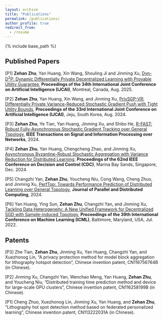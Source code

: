 ```yaml
---
layout: archive
title: "Publications"
permalink: /publications/
author_profile: true
redirect_from:
  - /resume
---
```


{% include base_path %}


## Published Papers
[P1] **Zehan Zhu**, Yan Huang, Xin Wang, Shouling Ji and Jinming Xu, [Dyn-D<sup>2</sup>P: Dynamic Differentially Private Decentralized Learning with Provable Utility Guarantee](), **Proceedings of the 34th International Joint Conference on Artificial Intelligence (IJCAI)**, Montreal, Canada, Aug. 2025.

[P2] **Zehan Zhu**, Yan Huang, Xin Wang, and Jinming Xu, [PrivSGP-VR: Differentially Private Variance-Reduced Stochastic Gradient Push with Tight Utility Bounds](https://www.ijcai.org/proceedings/2024/635), **Proceedings of the 33rd International Joint Conference on Artificial Intelligence (IJCAI)**, Jeju, South Korea, Aug. 2024.

[P3] **Zehan Zhu**, Ye Tian, Yan Huang, Jinming Xu, and Shibo He, [R-FAST: Robust Fully-Asynchronous Stochastic Gradient Tracking over General Topology](https://ieeexplore.ieee.org/abstract/document/10660468), **IEEE Transactions on Signal and Information Processing over Networks**, 2024.

[P4] **Zehan Zhu**, Yan Huang, Chengcheng Zhao, and Jinming Xu, [Asynchronous Byzantine-Robust Stochastic Aggregation with Variance Reduction for Distributed Learning](https://ieeexplore.ieee.org/abstract/document/10383346), **Proceedings of the 62nd IEEE Conference on Decision and Control (CDC)**, Marina Bay Sands, Singapore, Dec. 2024.

[P5] Changzhi Yan, **Zehan Zhu**, Youcheng Niu, Cong Wang, Cheng Zhuo, and Jinming Xu, [PerfTop: Towards Performance Prediction of Distributed Learning over General Topology](https://www.sciencedirect.com/science/article/abs/pii/S0743731524000868), **Journal of Parallel and Distributed Computing**, 2024.

[P6] Yan Huang, Ying Sun, **Zehan Zhu**, Changzhi Yan, and Jinming Xu, [Tackling Data Heterogeneity: A New Unified Framework for Decentralized SGD with Sample-induced Topology](https://proceedings.mlr.press/v162/huang22i.html), **Proceedings of the 39th International Conference on Machine Learning (ICML)**, Baltimore, Maryland, USA, Jul. 2022.







## Patents

[P3] Zhe Tian, **Zehan Zhu**, Jinming Xu, Yan Huang, Changzhi Yan, and Xuezhonog Lin,  “A privacy protection method for model block aggregation for lithography hotspot detection”, Chinese invention patent, 
CN116756764B (in Chinese).

[P2] Jinming Xu, Changzhi Yan, Wenchao Meng, Yan Huang, **Zehan Zhu**, and Youcheng Niu, “Distributed training time prediction method and device for large-scale GPU clusters”, Chinese invention patent, CN116258199B (in Chinese).

[P1] Cheng Zhuo, Xuezhonog Lin, Jinming Xu, Yan Huang, and **Zehan Zhu**, “Lithography hot spot detection method based on federated personalized learning”, Chinese invention patent, CN113222031A (in Chinese).
